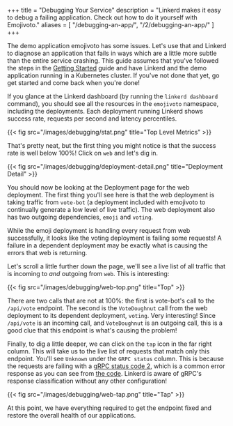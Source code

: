 +++
title = "Debugging Your Service"
description = "Linkerd makes it easy to debug a failing application. Check out how to do it yourself with Emojivoto."
aliases = [
  "/debugging-an-app/",
  "/2/debugging-an-app/"
]
+++

The demo application emojivoto has some issues. Let's use that and Linkerd to
diagnose an application that fails in ways which are a little more subtle than
the entire service crashing. This guide assumes that you've followed the steps
in the [Getting Started](/2/getting-started/) guide and have Linkerd and the
demo application running in a Kubernetes cluster. If you've not done that yet,
go get started and come back when you're done!

If you glance at the Linkerd dashboard (by running the `linkerd dashboard`
command), you should see all the resources in the `emojivoto` namespace,
including the deployments. Each deployment running Linkerd shows success rate,
requests per second and latency percentiles.

{{< fig src="/images/debugging/stat.png" title="Top Level Metrics" >}}

That's pretty neat, but the first thing you might notice is that the success
rate is well below 100%! Click on `web` and let's dig in.

{{< fig src="/images/debugging/deployment-detail.png" title="Deployment Detail" >}}

You should now be looking at the Deployment page for the web deployment. The first
thing you'll see here is that the web deployment is taking traffic from `vote-bot`
(a deployment included with emojivoto to continually generate a low level of
live traffic). The web deployment also has two outgoing dependencies, `emoji`
and `voting`.

While the emoji deployment is handling every request from web successfully, it
looks like the voting deployment is failing some requests! A failure in a dependent
deployment may be exactly what is causing the errors that web is returning.

Let's scroll a little further down the page, we'll see a live list of all
traffic that is incoming to *and* outgoing from `web`. This is interesting:

{{< fig src="/images/debugging/web-top.png" title="Top" >}}

There are two calls that are not at 100%: the first is vote-bot's call to the
`/api/vote` endpoint. The second is the `VoteDoughnut` call from the web
deployment to its dependent deployment, `voting`. Very interesting! Since
`/api/vote` is an incoming call, and `VoteDoughnut` is an outgoing call, this is
a good clue that this endpoint is what's causing the problem!

Finally, to dig a little deeper, we can click on the `tap` icon in the far right
column. This will take us to the live list of requests that match only this
endpoint. You'll see `Unknown` under the `GRPC status` column. This is because
the requests are failing with a
[gRPC status code 2](https://godoc.org/google.golang.org/grpc/codes#Code),
which is a common error response as you can see from
[the code][code]. Linkerd is aware of gRPC's response classification without any
other configuration!

{{< fig src="/images/debugging/web-tap.png" title="Tap" >}}

At this point, we have everything required to get the endpoint fixed and restore
the overall health of our applications.

[code]: https://github.com/BuoyantIO/emojivoto/blob/67faa83af33db647927946a672fc63ab7ce869aa/emojivoto-voting-svc/api/api.go#L21
